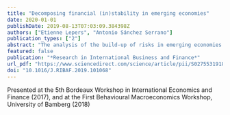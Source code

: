 ```yaml
---
title: "Decomposing financial (in)stability in emerging economies"
date: 2020-01-01
publishDate: 2019-08-13T07:03:09.384398Z
authors: ["Etienne Lepers", "Antonio Sánchez Serrano"]
publication_types: ["2"]
abstract: "The analysis of the build-up of risks in emerging economies have traditionally been scarce and focused mostly on external risks, despite the recent substantial development of their financial system. This paper builds an index of financial vulnerabilities tailored to emerging economies, grouping 32 indicators around four poles: valuation and risk appetite, imbalances in the non-financial sector, financial sector vulnerabilities, and global vulnerabilities. It adopts a model-free approach, purposely departing from early warning models or complex econometric constructs, and rely on data made already available by international organisations. Our index of financial vulnerabilities enables a granular mapping of where risk originates and how it spreads to other parts of the financial system. Using various data visualisation tools and benefitting from the flexibility of our index's methodology, we are able build a narrative of the evolution of financial stability in emerging economies from 2005 to 2015. Finally, we also discuss the relation between our index and both the business cycle (proxied by GDP) and the credit cycle (proxied by the credit-to-GDP gap)."
featured: false
publication: "*Research in International Business and Finance*"
url_pdf: "https://www.sciencedirect.com/science/article/pii/S0275531918309462?dgcid=author#fig0055"
doi: "10.1016/J.RIBAF.2019.101068"
---
```


Presented at the 5th Bordeaux Workshop in International Economics and Finance (2017), and at the First Behavioural Macroeconomics Workshop,  University of Bamberg (2018)
